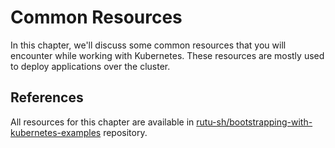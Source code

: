 # Common Resources

In this chapter, we'll discuss some common resources that you will encounter while working with Kubernetes. These resources are mostly used to deploy applications over the cluster. 

## References

All resources for this chapter are available in [rutu-sh/bootstrapping-with-kubernetes-examples](https://github.com/rutu-sh/bootstrapping-with-kubernetes-examples) repository.